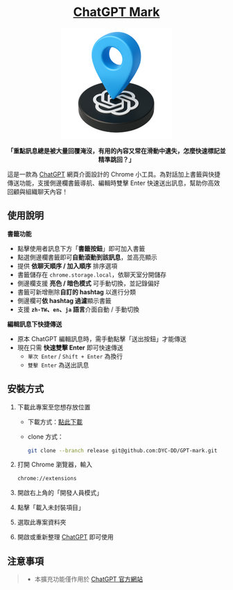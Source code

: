 <div align="center">

# [ChatGPT Mark](https://dyc-dd.github.io/GPT-mark/)

[![](./assets/logo/GPT-pin48.png)](https://dyc-dd.github.io/GPT-mark/)

**「重點訊息總是被大量回覆淹沒，有用的內容又常在滑動中遺失，怎麼快速標記並精準跳回？」**

</div>

這是一款為 [ChatGPT](https://chatgpt.com/) 網頁介面設計的 Chrome 小工具。為對話加上書籤與快捷傳送功能，支援側邊欄書籤導航、編輯時雙擊 Enter 快速送出訊息，幫助你高效回顧與組織聊天內容！

## 使用說明

**書籤功能**

- 點擊使用者訊息下方「**書籤按鈕**」即可加入書籤
- 點選側邊欄書籤即可**自動滾動到該訊息**，並高亮顯示
- 提供 **依聊天順序 / 加入順序** 排序選項
- 書籤儲存在 `chrome.storage.local`，依聊天室分開儲存
- 側邊欄支援 **亮色 / 暗色模式** 可手動切換，並記錄偏好
- 書籤可新增刪除**自訂的 hashtag** 以進行分類
- 側邊欄可**依 hashtag 過濾**顯示書籤
- 支援 **`zh-TW`、`en`、`ja` 語言**介面自動 / 手動切換

**編輯訊息下快捷傳送**

- 原本 ChatGPT 編輯訊息時，需手動點擊「送出按鈕」才能傳送
- 現在只需 **快速雙擊 Enter** 即可快速傳送
  - `單次 Enter` / `Shift + Enter` 為換行
  - `雙擊 Enter` 為送出訊息

## 安裝方式

1. 下載此專案至您想存放位置

   - 下載方式：[點此下載](https://github.com/DYC-DD/GPT-mark/archive/refs/tags/v2.2.1.zip)

   - clone 方式：

     ```bash
     git clone --branch release git@github.com:DYC-DD/GPT-mark.git
     ```

2. 打開 Chrome 瀏覽器，輸入
   ```bash
   chrome://extensions
   ```
3. 開啟右上角的「開發人員模式」
4. 點擊「載入未封裝項目」
5. 選取此專案資料夾
6. 開啟或重新整理 [ChatGPT](https://chatgpt.com/) 即可使用

## 注意事項

> - 本擴充功能僅作用於 [ChatGPT 官方網站](https://chatgpt.com/)
